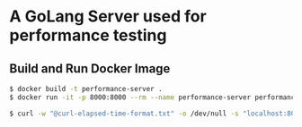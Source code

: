 # A GoLang Server used for performance testing
## Build and Run Docker Image
```bash
$ docker build -t performance-server .
$ docker run -it -p 8000:8000 --rm --name performance-server performance-server
```

```bash
$ curl -w "@curl-elapsed-time-format.txt" -o /dev/null -s "localhost:8000/sleep"
```

